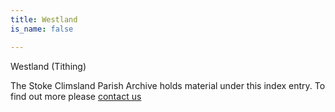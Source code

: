 ```yaml
---
title: Westland
is_name: false

---
```


Westland (Tithing)


The Stoke Climsland Parish Archive holds material under this index entry. To find out more please [contact us](/contact/)
